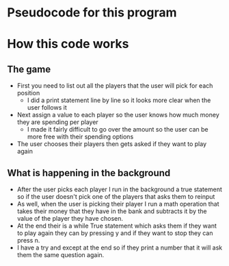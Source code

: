 # Pseudocode for this program

# How this code works
## The game
* First you need to list out all the players that the user will
pick for each position
    * I did a print statement line by line so it looks more clear
    when the user follows it
* Next assign a value to each player so the user knows how much
money they are spending per player
    * I made it fairly difficult to go over the amount so the user
    can be more free with their spending options
* The user chooses their players then gets asked if they want to play again
## What is happening in the background
* After the user picks each player I run in the background a
true statement so if the user doesn't pick one of the players
that asks them to reinput
* As well, when the user is picking their player I run a math operation
that takes their money that they have in the bank and subtracts
it by the value of the player they have chosen.
* At the end their is a while True statement which asks them
if they want to play again they can by pressing y and if
they want to stop they can press n.
* I have a try and except at the end so if they print a
number that it will ask them the same question again.


